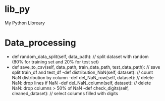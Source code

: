 # lib_py
My Python Libreary

# Data_processing
  - def random_data_split(self, data_path): // split dataset with random (80% for training set and 20% for test set)
  - def save_to_csv(self, data_path, train_data_path, test_data_path):  // save split train_df and test_df
  -def distribution_NaN(self, dataset):  // count NaN distribution by column
  -def del_NaN_row(self, dataset): // delete NaN: drop lines if NaN
  -def del_NaN_column(self, dataset):  //  delete NaN: drop columns > 50% of NaN
  -def check_digits(self, cleaned_dataset): // select columns filled with digits
